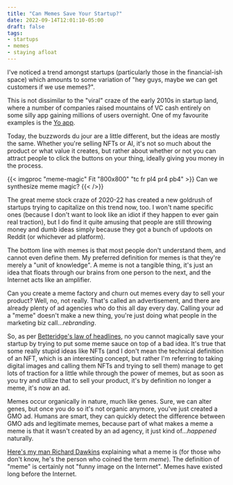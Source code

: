 ```yaml
---
title: "Can Memes Save Your Startup?"
date: 2022-09-14T12:01:10-05:00
draft: false
tags:
- startups
- memes
- staying afloat
---
```


I've noticed a trend amongst startups (particularly those in the financial-ish
space) which amounts to some variation of "hey guys, maybe we can get customers
if we use memes?".

This is not dissimilar to the "viral" craze of the early 2010s in startup land,
where a number of companies raised mountains of VC cash entirely on some silly
app gaining millions of users overnight. One of my favourite examples is the [Yo
app](https://en.wikipedia.org/wiki/Yo_(app)).

Today, the buzzwords du jour are a little different, but the ideas are mostly
the same.  Whether you're selling NFTs or AI, it's not so much about the product
or what value it creates, but rather about whether or not you can attract people
to click the buttons on your thing, ideally giving you money in the process.

{{< imgproc "meme-magic" Fit "800x800" "tc fr pl4 pr4 pb4" >}}
Can we synthesize meme magic?
{{< />}}

The great meme stock craze of 2020-22 has created a new goldrush of startups
trying to capitalize on this trend now, too. I won't name specific ones (because
I don't want to look like an idiot if they happen to ever gain real traction),
but I do find it quite amusing that people are still throwing money and dumb
ideas simply because they got a bunch of updoots on Reddit (or whichever ad
platform).

The bottom line with memes is that most people don't understand them, and cannot
even define them. My preferred definition for memes is that they're merely a
"unit of knowledge". A meme is not a tangible thing, it's just an idea that
floats through our brains from one person to the next, and the Internet acts
like an amplifier.

Can you create a meme factory and churn out memes every day to sell your
product? Well, no, not really. That's called an advertisement, and there are
already plenty of ad agencies who do this all day every day. Calling your ad a
"meme" doesn't make a new thing, you're just doing what people in the marketing
biz call..._rebranding_.

So, as per [Betteridge's law of
headlines](https://en.wikipedia.org/wiki/Betteridge%27s_law_of_headlines), no
you cannot magically save your startup by trying to put some meme sauce on top
of a bad idea. It's true that some really stupid ideas like NFTs (and I don't
mean the technical definition of an NFT, which is an interesting concept, but
rather I'm referring to taking digital images and calling them NFTs and trying
to sell them) manage to get lots of traction for a little while through the
power of memes, but as soon as you try and utilize that to sell your product,
it's by definition no longer a meme, it's now an ad.

Memes occur organically in nature, much like genes. Sure, we can alter genes,
but once you do so it's not organic anymore, you've just created a GMO ad.
Humans are smart, they can quickly detect the difference between GMO ads and
legitimate memes, because part of what makes a meme a meme is that it wasn't
created by an ad agency, it just kind of..._happened_ naturally.

[Here's my man Richard Dawkins](https://www.youtube.com/watch?v=4BVpEoQ4T2M)
explaining what a meme is (for those who don't know, he's the person who coined
the term _meme_). The definition of "meme" is certainly not "funny image on the
Internet". Memes have existed long before the Internet.
